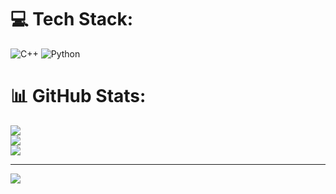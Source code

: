 
# 💻 Tech Stack:
![C++](https://img.shields.io/badge/c++-%2300599C.svg?style=for-the-badge&logo=c%2B%2B&logoColor=white) ![Python](https://img.shields.io/badge/python-3670A0?style=for-the-badge&logo=python&logoColor=ffdd54)
# 📊 GitHub Stats:
![](https://github-readme-stats.vercel.app/api?username=ChauLeGiaBao&theme=dark&hide_border=false&include_all_commits=false&count_private=false)<br/>
![](https://github-readme-streak-stats.herokuapp.com/?user=ChauLeGiaBao&theme=dark&hide_border=false)<br/>
![](https://github-readme-stats.vercel.app/api/top-langs/?username=ChauLeGiaBao&theme=dark&hide_border=false&include_all_commits=false&count_private=false&layout=compact)

---
[![](https://visitcount.itsvg.in/api?id=ChauLeGiaBao&icon=0&color=0)](https://visitcount.itsvg.in)

<!-- Proudly created with GPRM ( https://gprm.itsvg.in ) -->
